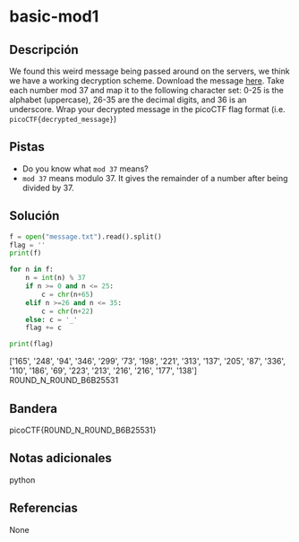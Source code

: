 # basic-mod1

## Descripción
We found this weird message being passed around on the servers, we think we have a working decryption scheme. Download the message [here](https://artifacts.picoctf.net/c/128/message.txt). Take each number mod 37 and map it to the following character set: 0-25 is the alphabet (uppercase), 26-35 are the decimal digits, and 36 is an underscore. Wrap your decrypted message in the picoCTF flag format (i.e. `picoCTF{decrypted_message}`)

## Pistas
- Do you know what `mod 37` means?
- `mod 37` means modulo 37. It gives the remainder of a number after being divided by 37.

## Solución
```python
f = open("message.txt").read().split()
flag = ''
print(f)

for n in f:
	n = int(n) % 37
	if n >= 0 and n <= 25:
		c = chr(n+65)
	elif n >=26 and n <= 35:
		c = chr(n+22)
	else: c = '_'
	flag += c

print(flag)
```
['165', '248', '94', '346', '299', '73', '198', '221', '313', '137', '205', '87', '336', '110', '186', '69', '223', '213', '216', '216', '177', '138']
R0UND_N_R0UND_B6B25531

## Bandera
picoCTF{R0UND_N_R0UND_B6B25531}

## Notas adicionales
python

## Referencias
None